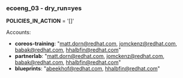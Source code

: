 ### ecoeng_03 - dry_run=yes

**POLICIES_IN_ACTION** = '[]'

Accounts:

- **coreos-training**: "matt.dorn@redhat.com, jomckenz@redhat.com, babak@redhat.com, hhalbfin@redhat.com"
- **partnerlab**: "matt.dorn@redhat.com, jomckenz@redhat.com, babak@redhat.com, hhalbfin@redhat.com"
- **blueprints**: "abeekhof@redhat.com, hhalbfin@redhat.com"
